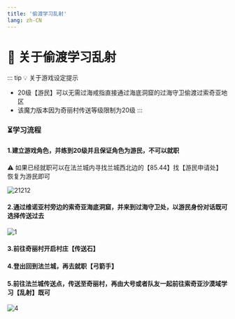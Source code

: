 ```yaml
---
title: '偷渡学习乱射'
lang: zh-CN
---
```


# 🏹 关于偷渡学习乱射

::: tip 💡 关于游戏设定提示
- 20级【游民】可以无需过海戒指直接通过海底洞窟的过海守卫偷渡过索奇亚地区
- 该魔力版本因为奇丽村传送等级限制为20级
:::

### ⏳学习流程

#### 1.建立游戏角色，并练到20级并且保证角色为游民，不可以就职

:warning: 如果已经就职可以在法兰城内寻找兰城西北边的【85.44】找【游民申请处】恢复为游民即可

![21212](https://user-images.githubusercontent.com/78347270/115655780-f067da00-a36e-11eb-80c6-61bb6736df0b.png)


#### 2.通过维诺亚村旁边的索奇亚海底洞窟，并来到过海守卫处，以游民身份对话既可选择传送过去

![1](https://user-images.githubusercontent.com/78347270/115169318-aa094580-a0f8-11eb-9c97-aca98d47c912.png)

#### 3.前往奇丽村开启村庄【传送石】

#### 4.登出回到法兰城，再去就职【弓箭手】

#### 5.前往法兰城传送点，传送至奇丽村，再由大号或者队友一起前往索奇亚沙漠域学习【乱射】既可

![4](https://user-images.githubusercontent.com/78347270/115169327-b097bd00-a0f8-11eb-8e61-faba0d97ac6e.png)